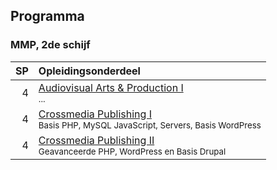 Programma
---------

### MMP, 2de schijf

| SP | Opleidingsonderdeel                                                                                                        |
|---:|:---------------------------------------------------------------------------------------------------------------------------|
|  4 | [Audiovisual Arts & Production I][]<span data-domain="av3" data-level="1"></span><br><small>...</small>                                                            |
|  4 | [Crossmedia Publishing I][]<span data-domain="wanm" data-level="1"></span><br><small>Basis PHP, MySQL JavaScript, Servers, Basis WordPress</small>                  |
|  4 | [Crossmedia Publishing II][]<span data-domain="wanm" data-level="2"></span><br><small>Geavanceerde PHP, WordPress en Basis Drupal</small>                           |

[Audiovisual Arts & Production I]:https://bamaflexweb.arteveldehs.be/BMFUIDetailxOLOD.aspx?a=57149&b=5&c=1
[Crossmedia Publishing I]:https://bamaflexweb.arteveldehs.be/BMFUIDetailxOLOD.aspx?a=56963&b=5&c=1
[Crossmedia Publishing II]:https://bamaflexweb.arteveldehs.be/BMFUIDetailxOLOD.aspx?a=54647&b=5&c=1